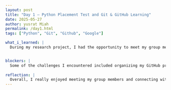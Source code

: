 ```yaml
---
layout: post
title: "Day 1 – Python Placement Test and Git & GitHub Learning"
date: 2025-05-27
author: yusrat Miah
permalink: /day1.html
tags: ["Python", "Git", "Github", "Google"]

what_i_learned: |
  During my research project, I had the opportunity to meet my group members, which was a valuable experience. Additionally, I took a Python placement test in preparation for the upcoming bootcamp that the program will conduct. The GitHub overview presentation served as a helpful refresher, reinforcing key concepts.


blockers: |
  Some of the challenges I encountered included organizing my GitHub profile page to enhance its appearance, completing the prerequisite Kaggle course, and effectively managing my time.
  
reflection: |
  Overall, I really enjoyed meeting my group members and connecting with individuals during the virtual bingo event. The Git and GitHub overview was particularly beneficial as it emphasized essential information and helped solidify my understanding.
---
```

